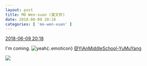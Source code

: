 ```yaml
---
layout: post
title: MO Wen-xuan (莫文轩)
date: 2018-06-09 20:18
categories: [ 'mo-wen-xuan' ]
---
```


<div class="weibo-info">
  <a href="https://weibo.com/6505418468/GkBbUjwSf">2018-06-09 20:18</a>
</div>

I'm coming. ![yeah](https://img.t.sinajs.cn/t4/appstyle/expression/ext/normal/29/2018new_ye_org.png){:.emoticon} [@YiAnMiddleSchool-YuMuYang](https://weibo.com/u/6505651747)

<!-- more -->

<a href="https://wx2.sinaimg.cn/mw690/0076g4wkgy1fs56vgdp9uj31st2p8qv6.jpg">
  <img class="weibo-pic-preview" src="https://wx2.sinaimg.cn/orj360/0076g4wkgy1fs56vgdp9uj31st2p8qv6.jpg" />
</a>
